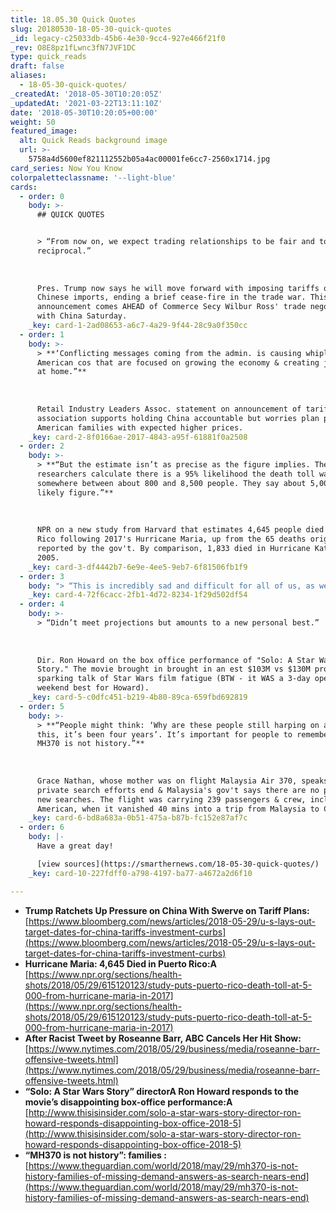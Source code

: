 ```yaml
---
title: 18.05.30 Quick Quotes
slug: 20180530-18-05-30-quick-quotes
_id: legacy-c25033db-45b6-4e30-9cc4-927e466f21f0
_rev: O8E8pz1fLwnc3fN7JVF1DC
type: quick_reads
draft: false
aliases:
  - 18-05-30-quick-quotes/
_createdAt: '2018-05-30T10:20:05Z'
_updatedAt: '2021-03-22T13:11:10Z'
date: '2018-05-30T10:20:05+00:00'
weight: 50
featured_image:
  alt: Quick Reads background image
  url: >-
    5758a4d5600ef821112552b05a4ac00001fe6cc7-2560x1714.jpg
card_series: Now You Know
colorpaletteclassname: '--light-blue'
cards:
  - order: 0
    body: >-
      ## QUICK QUOTES


      > “From now on, we expect trading relationships to be fair and to be
      reciprocal.”  
        
        
        
      Pres. Trump now says he will move forward with imposing tariffs on $50B of
      Chinese imports, ending a brief cease-fire in the trade war. This
      announcement comes AHEAD of Commerce Secy Wilbur Ross' trade negotiations
      with China Saturday.
    _key: card-1-2ad08653-a6c7-4a29-9f44-28c9a0f350cc
  - order: 1
    body: >-
      > **‘Conflicting messages coming from the admin. is causing whiplash for
      American cos that are focused on growing the economy & creating jobs here
      at home.”**  
        
        
        
      Retail Industry Leaders Assoc. statement on announcement of tariffs. The
      association supports holding China accountable but worries plan punishes
      American families with expected higher prices.
    _key: card-2-8f0166ae-2017-4843-a95f-61881f0a2508
  - order: 2
    body: >-
      > **“But the estimate isn’t as precise as the figure implies. The
      researchers calculate there is a 95% likelihood the death toll was
      somewhere between about 800 and 8,500 people. They say about 5,000 is a
      likely figure.”**  
        
        
        
      NPR on a new study from Harvard that estimates 4,645 people died in Puerto
      Rico following 2017's Hurricane Maria, up from the 65 deaths originally
      reported by the gov't. By comparison, 1,833 died in Hurricane Katrina in
      2005.
    _key: card-3-df4442b7-6e9e-4ee5-9eb7-6f81506fb1f9
  - order: 3
    body: "> “This is incredibly sad and difficult for all of us, as we’ve created a show that we believe in, are proud of, and that audiences lovea\x14 one that is separate and apart from the opinions and words of one cast member.”  \n  \n  \n  \nSara Gilbert, actress, from Roseanne tweeting about the show's cancellation after a a racist tweet from star, Roseanne Barr."
    _key: card-4-72f6cacc-2fb1-4d72-8234-1f29d502df54
  - order: 4
    body: >-
      > “Didn’t meet projections but amounts to a new personal best.”  
        
        
        
      Dir. Ron Howard on the box office performance of "Solo: A Star Wars
      Story." The movie brought in brought in an est $103M vs $130M projected
      sparking talk of Star Wars film fatigue (BTW - it WAS a 3-day opening
      weekend best for Howard).
    _key: card-5-c0dfc451-b219-4b80-89ca-659fbd692819
  - order: 5
    body: >-
      > **“People might think: ‘Why are these people still harping on about
      this, it’s been four years’. It’s important for people to remember that
      MH370 is not history.”**  
        
        
        
      Grace Nathan, whose mother was on flight Malaysia Air 370, speaks out as
      private search efforts end & Malaysia's gov't says there are no plans for
      new searches. The flight was carrying 239 passengers & crew, including an
      American, when it vanished 40 mins into a trip from Malaysia to China.
    _key: card-6-bd8a683a-0b51-475a-b87b-fc152e87af7c
  - order: 6
    body: |-
      Have a great day!

      [view sources](https://smarthernews.com/18-05-30-quick-quotes/)
    _key: card-10-227fdff0-a798-4197-ba77-a4672a2d6f10

---
```

* **Trump Ratchets Up Pressure on China With Swerve on Tariff Plans:**  
[https://www.bloomberg.com/news/articles/2018-05-29/u-s-lays-out-target-dates-for-china-tariffs-investment-curbs](https://www.bloomberg.com/news/articles/2018-05-29/u-s-lays-out-target-dates-for-china-tariffs-investment-curbs)
* **Hurricane Maria: 4,645 Died in Puerto Rico:A**  
[https://www.npr.org/sections/health-shots/2018/05/29/615120123/study-puts-puerto-rico-death-toll-at-5-000-from-hurricane-maria-in-2017](https://www.npr.org/sections/health-shots/2018/05/29/615120123/study-puts-puerto-rico-death-toll-at-5-000-from-hurricane-maria-in-2017)
* **After Racist Tweet by Roseanne Barr, ABC Cancels Her Hit Show:**  
[https://www.nytimes.com/2018/05/29/business/media/roseanne-barr-offensive-tweets.html](https://www.nytimes.com/2018/05/29/business/media/roseanne-barr-offensive-tweets.html)
* **“Solo: A Star Wars Story” directorA Ron Howard responds to the movie’s disappointing box-office performance:A**  
[http://www.thisisinsider.com/solo-a-star-wars-story-director-ron-howard-responds-disappointing-box-office-2018-5](http://www.thisisinsider.com/solo-a-star-wars-story-director-ron-howard-responds-disappointing-box-office-2018-5)
* **“MH370 is not history”: families :**  
[https://www.theguardian.com/world/2018/may/29/mh370-is-not-history-families-of-missing-demand-answers-as-search-nears-end](https://www.theguardian.com/world/2018/may/29/mh370-is-not-history-families-of-missing-demand-answers-as-search-nears-end)